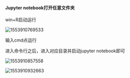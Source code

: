#### Jupyter notebook打开任意文件夹

win+R启动运行

![1553910769533](C:\Users\26910\AppData\Roaming\Typora\typora-user-images\1553910769533.png)

输入cmd点运行

进入命令行之后，进入对应目录并启动jupyter notebook即可

![1553910857558](C:\Users\26910\AppData\Roaming\Typora\typora-user-images\1553910857558.png)

![1553910932663](C:\Users\26910\AppData\Roaming\Typora\typora-user-images\1553910932663.png)